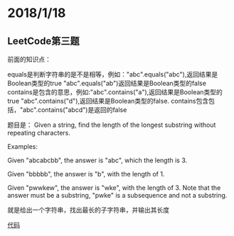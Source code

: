 # 2018/1/18

LeetCode第三题
---
前面的知识点：

equals是判断字符串的是不是相等，例如："abc".equals("abc"),返回结果是Boolean类型的true
"abc".equals("ab")返回结果是Boolean类型的false
contains是包含的意思，例如:"abc".contains("a"),返回结果是Boolean类型的true
"abc".contains("d"),返回结果是Boolean类型的false.
contains包含包括，"abc".contains("abcd")是返回的false

题目是：
Given a string, find the length of the longest substring without repeating characters.

Examples:

Given "abcabcbb", the answer is "abc", which the length is 3.

Given "bbbbb", the answer is "b", with the length of 1.

Given "pwwkew", the answer is "wke", with the length of 3. Note that the answer must be a substring, "pwke" is a subsequence and not a substring.

就是给出一个字符串，找出最长的子字符串，并输出其长度

[代码](olution.java)
